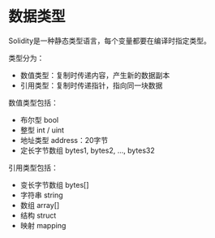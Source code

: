 # 数据类型
Solidity是一种静态类型语言，每个变量都要在编译时指定类型。

类型分为：
- 数值类型：复制时传递内容，产生新的数据副本
- 引用类型：复制时传递指针，指向同一块数据

数值类型包括：
- 布尔型 bool
- 整型 int / uint
- 地址类型 address：20字节
- 定长字节数组 bytes1, bytes2, ..., bytes32


引用类型包括：
- 变长字节数组 bytes[]
- 字符串 string
- 数组 array[]
- 结构 struct
- 映射 mapping